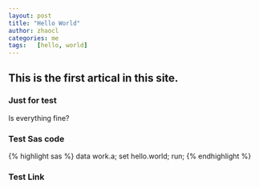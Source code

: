 ```yaml
---
layout: post
title: "Hello World"
author: zhaocl
categories: me
tags:   [hello, world]
---
```


## This is the first artical in this site.
### Just for test

Is everything fine?

### Test Sas code

{% highlight sas %}
data work.a;
	set hello.world;
run;
{% endhighlight %}


### Test Link

[@a handsome boy]:https://zhaocl.com